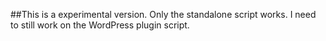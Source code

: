 ##This is a experimental version. Only the standalone script works. I need to still work on the WordPress plugin script.
